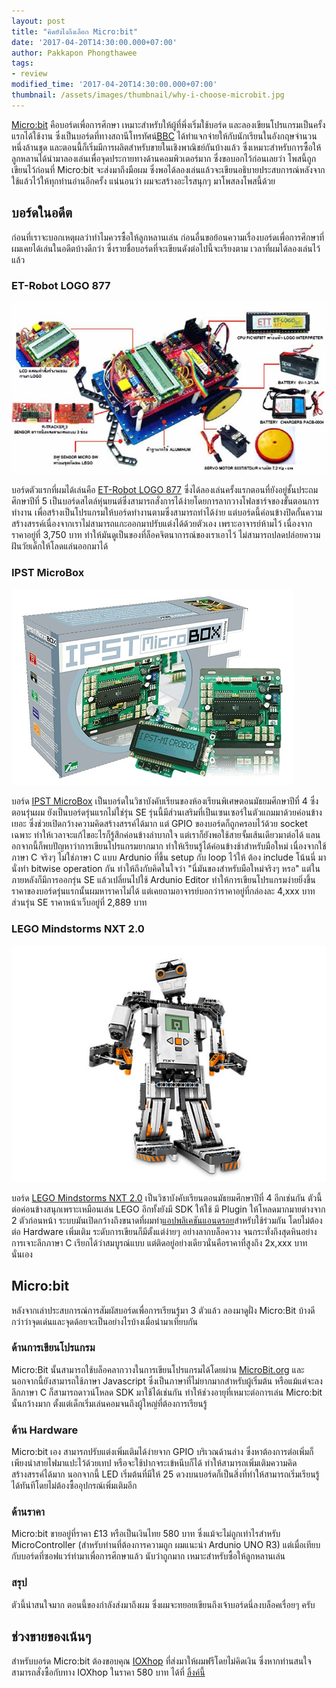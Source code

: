 ```yaml
---
layout: post
title: "คิดยังไงถึงเลือก Micro:bit"
date: '2017-04-20T14:30:00.000+07:00'
author: Pakkapon Phongthawee
tags:
- review
modified_time: '2017-04-20T14:30:00.000+07:00'
thumbnail: /assets/images/thumbnail/why-i-choose-microbit.jpg
---
```

[Micro:bit](https://en.wikipedia.org/wiki/Micro_Bit) คือบอร์ดเพื่อการศึกษา เหมาะสำหรับให้ผู้ที่พึ่งเริ่มใช้บอร์ด และลองเขียนโปรแกรมเป็นครั้งแรกได้ใช้งาน ซึ่งเป็นบอร์ดที่ทางสถานีโทรทัศน์[BBC](http://www.bbc.com) ได้ทำแจกจ่ายให้กับนักเรียนในอังกฤษจำนวนหนึ่งล้านชุด และตอนนี้ก็เริ่มมีการผลิตสำหรับขายในเชิงพาณิชย์กันบ้างแล้ว ซึ่งเหมาะสำหรับการซื้อให้ลูกหลานได้นำมาลองเล่นเพื่อจุดประกายทางด้านคอมพิวเตอร์มาก ซึ่งขอบอกไว้ก่อนเลยว่า โพสนี้ถูกเขียนไว้ก่อนที่ Micro:bit จะส่งมาถึงมือผม ซึ่งพอได้ลองเล่นแล้วจะเขียนอธิบายประสบการณ์หลังจากใช้แล้วไว้ให้ทุกท่านอ่านอีกครั้ง แน่นอนว่า ผมจะสร้างอะไรสนุกๆ มาโพสลงโพสนี้ด้วย

## บอร์ดในอดีต

ก่อนที่เราจะบอกเหตุผลว่าทำไมควรซื้อให้ลูกหลานเล่น ก่อนอื่นขอย้อนความเรื่องบอร์ดเพื่อการศึกษาที่ผมเคยได้เล่นในอดีตบ้างดีกว่า ซึ่งรายชื่อบอร์ดที่จะเขียนดังต่อไปนี้จะเรียงตาม เวลาที่ผมได้ลองเล่นไว้แล้ว

### ET-Robot LOGO 877

![](/assets/images/post/why-i-choose-microbit/et877.jpg)  

บอร์ดตัวแรกที่ผมได้เล่นคือ [ET-Robot LOGO 877](http://www.ett.co.th/product/23A05.html) ซึ่งได้ลองเล่นครั้งแรกตอนที่ยังอยู่ชั้นประถมศึกษาปีที่ 5 เป็นบอร์ดสไตล์หุ่นยนต์ซึ่งสามารถสั่งการได้ง่ายโดยการลากวางโฟลชาร์จของขั้นตอนการทำงาน เพื่อสร้างเป็นโปรแกรมให้บอร์ดทำงานตามซึ่งสามารถทำได้ง่าย แต่บอร์ดนี้ค่อนข้างปิดกั้นความสร้างสรรค์เนื่องจากเราไม่สามารถแกะออกมาปรับแต่งได้ด้วยตัวเอง เพราะอาจารย์ห้ามไว้ เนื่องจากราคาอยู่ที่ 3,750 บาท ทำให้มันดูเป็นของที่ล็อคจิตนาการณ์ของเราเอาไว้ ไม่สามารถปลดปล่อยความฝันวัยเด็กให้โลดแล่นออกมาได้

### IPST MicroBox

![](/assets/images/post/why-i-choose-microbit/ipst_box.jpg)  

บอร์ด [IPST MicroBox](http://www.ipst-microbox.com/) เป็นบอร์ดในวิชาบังคับเรียนของห้องเรียนพิเศษตอนมัธยมศึกษาปีที่ 4 ซึ่งตอนรุ่นผม ยังเป็นบอร์ดรุ่นแรกไม่ใช่รุ่น SE รุ่นนี้มีส่วนเสริมที่เป็นเซนเซอร์ในตัวแถมมาด้วยค่อนข้างเยอะ ซึ่งช่วยเปิดกว้างความคิดสร้างสรรค์ได้มาก แต่ GPIO ของบอร์ดก็ถูกครอบไว้ด้วย socket เฉพาะ ทำให้เวลาจะแก้ไขอะไรก็รู้สึกค่อนข้างลำบากใจ แต่เราก็ยังพอใช้สายจั้มเส้นเดียวมาต่อได้ แลนอกจากนี้ก็พบปัญหาว่าการเขียนโปรแกรมยากมาก ทำให้เรียนรู้ได้ค่อนข้างช้าสำหรับมือใหม่ เนื่องจากใช้ภาษา C จริงๆ ไม่ใช่ภาษา C แบบ Ardunio ที่ขึ้น setup กับ loop ไว้ให้ ต้อง include โน้นนี่ มานั่งทำ bitwise operation กัน ทำให้ถึงกับคิดในใจว่า "นี่มันของสำหรับมือใหม่จริงๆ หรอ" แต่ในภายหลังก็มีการออกรุ่น SE แล้วเปลี่ยนไปใช้ Ardunio Editor ทำให้การเขียนโปรแกรมง่ายยิ่งขึ้น ราคาของบอร์ดรุ่นแรกนั้นผมหาราคาไม่ได้ แต่เคยถามอาจารย์บอกว่าราคาอยู่ที่กล่องละ 4,xxx บาท ส่วนรุ่น SE ราคาหน้าเว็บอยู่ที่ 2,889 บาท

### LEGO Mindstorms NXT 2.0

![](/assets/images/post/why-i-choose-microbit/nxt.jpg)

บอร์ด [LEGO Mindstorms NXT 2.0](https://shop.lego.com/en-US/LEGO-MINDSTORMS-NXT-2-0-8547) เป็นวิชาบังคับเรียนตอนมัธยมศึกษาปีที่ 4 อีกเช่นกัน ตัวนี้ต่อค่อนข้างสนุกเพราะเหมือนเล่น LEGO อีกทั้งยังมี SDK ให้ใช้ มี Plugin ให้โหลดมากมายต่างจาก 2 ตัวก่อนหน้า ระบบมันเปิดกว้างถึงขนาดที่ผมทำ[แอปพลิเคชันแอนดรอย](https://github.com/pureexe/NXT_firealert)สำหรับใช้ร่วมกัน โดยไม่ต้องต่อ Hardware เพิ่มเติม ระดับการเขียนก็มีตั้งแต่ง่ายๆ อย่างลากบล็อควาง จนกระทั่งถึงสุดหินอย่างการเจาะลึกภาษา C เรียกได้ว่าสมบูรณ์แบบ แต่ติดอยู่อย่างเดียวนั่นคือราคาที่สูงถึง 2x,xxx บาทนั่นเอง

## Micro:bit

หลังจากเล่าประสบการณ์การสัมผัสบอร์ดเพื่อการเรียนรู้มา 3 ตัวแล้ว ลองมาดูฝั่ง Micro:Bit บ้างดีกว่าว่าจุดเด่นและจุดด้อยจะเป็นอย่างไรบ้างเมื่อนำมาเทียบกัน

### ด้านการเขียนโปรแกรม

Micro:Bit นั้นสามารถใช้บล็อคลากวางในการเขียนโปรแกรมได้โดยผ่าน [MicroBit.org](http://microbit.org/code/) และนอกจากนี้ยังสามารถใช้ภาษา Javascript ซึ่งเป็นภาษาที่ไม่ยากมากสำหรับผู้เริ่มต้น หรือแม้แต่จะลงลึกภาษา C ก็สามารถดาวน์โหลด SDK มาใช้ได้เช่นกัน ทำให้ช่วงอายุที่เหมาะต่อการเล่น Micro:bit นั้นกว้างมาก ตั้งแต่เด็กเริ่มเล่นคอมจนถึงผู้ใหญ่ที่ต้องการเรียนรู้

### ด้าน Hardware

Micro:bit เอง สามารถปรับแต่งเพิ่มเติมได้ง่ายจาก GPIO บริเวณด้านล่าง ซึ่งหาต้องการต่อเพิ่มก็เพียงนำสายไฟมาแปะไว้ด้วยเทป หรือจะใช้ปากจระเข้หนีบก็ได้ ทำให้สามารถเพิ่มเติมความคิดสร้างสรรค์ได้มาก นอกจากนี้ LED เริ่มต้นที่มีให้ 25 ดวงบนบอร์ดก็เป็นสิ่งที่ทำให้สามารถเริ่มเรียนรู้ได้ทันทีโดยไม่ต้องซื้ออุปกรณ์เพิ่มเติมอีก

### ด้านราคา

Micro:bit ขายอยู่ที่ราคา £13 หรือเป็นเงินไทย 580 บาท ซึ่งแม้จะไม่ถูกเท่าไรสำหรับ MicroController (สำหรับท่านที่ต้องการความถูก ผมแนะนำ Ardunio UNO R3) แต่เมื่อเทียบกับบอร์ดที่ซอฟแวร์ทำมาเพื่อการศึกษาแล้ว นับว่าถูกมาก เหมาะสำหรับซื้อให้ลูกหลานเล่น

### สรุป

ตัวนี้น่าสนใจมาก ตอนนี้ของกำลังส่งมาถึงผม ซึ่งผมจะทยอยเขียนถึงเจ้าบอร์ดนี่ลงบล็อคเรื่อยๆ ครับ

## ช่วงขายของเน้นๆ

สำหรับบอร์ด Micro:bit ต้องขอบคุณ [IOXhop](http://www.ioxhop.com) ที่ส่งมาให้ผมฟรีโดยไม่คิดเงิน ซึ่งหากท่านสนใจสามารถสั่งซื้อกับทาง IOXhop ในราคา 580 บาท ได้ที่ [ลิ้งค์นี้](http://www.ioxhop.com/product/523/microbit-arm-base-embedded-for-education)
